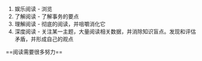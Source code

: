 1. 娱乐阅读 - 浏览
2. 了解阅读 - 了解事务的要点
3. 理解阅读 - 彻底的阅读，并咀嚼消化它
4. 深度阅读 - 关注某一主题，大量阅读相关数据，并消除知识盲点。发现和评估矛盾，并形成自己的观点


==阅读需要很多努力==